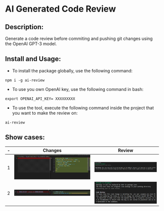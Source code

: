 # AI Generated Code Review

## Description:
Generate a code review before commiting and pushing git changes using the OpenAI GPT-3 model. 

## Install and Usage:
- To install the package globally, use the following command:
```
npm i -g ai-review
```
- To use you own OpenAI key, use the following command in bash:
```
export OPENAI_API_KEY= XXXXXXXXX
```
- To use the tool, execute the following command inside the project that you want to make the review on:
```
ai-review
```

## Show cases: 


|- | Changes| Review  |
|--|--|--|
| 1| ![First case input](./showcases/first-case-input.png)  |![First case output](./showcases/first-case-output.png)  |
|2| ![Second case input](./showcases/second-case-input.png)  |![Second case output](./showcases/second-case-output.png)  |


